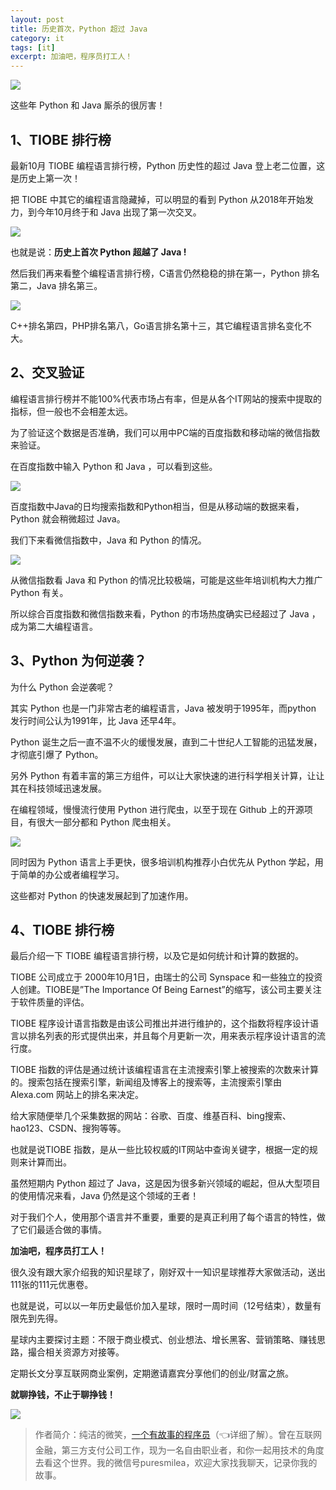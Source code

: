 ```yaml
---
layout: post
title: 历史首次，Python 超过 Java 
category: it
tags: [it]
excerpt: 加油吧，程序员打工人！
---
```


![](http://favorites.ren/assets/images/2020/it/chaoguo/chaoguo01.jpg) 

这些年 Python 和 Java 厮杀的很厉害！

## 1、TIOBE 排行榜

最新10月 TIOBE 编程语言排行榜，Python 历史性的超过 Java 登上老二位置，这是历史上第一次！

把 TIOBE 中其它的编程语言隐藏掉，可以明显的看到 Python 从2018年开始发力，到今年10月终于和 Java 出现了第一次交叉。

![](http://favorites.ren/assets/images/2020/it/chaoguo/chaoguo02.jpg)

也就是说：**历史上首次 Python 超越了 Java !**

然后我们再来看整个编程语言排行榜，C语言仍然稳稳的排在第一，Python 排名第二，Java 排名第三。

![](http://favorites.ren/assets/images/2020/it/chaoguo/chaoguo03.jpg)

C++排名第四，PHP排名第八，Go语言排名第十三，其它编程语言排名变化不大。

## 2、交叉验证

编程语言排行榜并不能100%代表市场占有率，但是从各个IT网站的搜索中提取的指标，但一般也不会相差太远。

为了验证这个数据是否准确，我们可以用中PC端的百度指数和移动端的微信指数来验证。

在百度指数中输入 Python 和 Java ，可以看到这些。

![](http://favorites.ren/assets/images/2020/it/chaoguo/chaoguo04.jpg)

百度指数中Java的日均搜索指数和Python相当，但是从移动端的数据来看，Python 就会稍微超过 Java。

我们下来看微信指数中，Java 和 Python 的情况。

![](http://favorites.ren/assets/images/2020/it/chaoguo/chaoguo05.jpg)

从微信指数看 Java 和 Python 的情况比较极端，可能是这些年培训机构大力推广 Python 有关。

所以综合百度指数和微信指数来看，Python 的市场热度确实已经超过了 Java ，成为第二大编程语言。

## 3、Python 为何逆袭？

为什么 Python 会逆袭呢？

其实 Python 也是一门非常古老的编程语言，Java 被发明于1995年，而python 发行时间公认为1991年，比 Java 还早4年。

Python 诞生之后一直不温不火的缓慢发展，直到二十世纪人工智能的迅猛发展，才彻底引爆了 Python。

另外 Python 有着丰富的第三方组件，可以让大家快速的进行科学相关计算，让让其在科技领域迅速发展。

在编程领域，慢慢流行使用 Python 进行爬虫，以至于现在 Github 上的开源项目，有很大一部分都和 Python 爬虫相关。

![](http://favorites.ren/assets/images/2020/it/chaoguo/chaoguo06.jpg)

同时因为 Python 语言上手更快，很多培训机构推荐小白优先从 Python 学起，用于简单的办公或者编程学习。

这些都对 Python 的快速发展起到了加速作用。

## 4、TIOBE 排行榜

最后介绍一下 TIOBE 编程语言排行榜，以及它是如何统计和计算的数据的。

TIOBE 公司成立于 2000年10月1日，由瑞士的公司 Synspace 和一些独立的投资人创建。TIOBE是”The Importance Of Being Earnest”的缩写，该公司主要关注于软件质量的评估。 

TIOBE 程序设计语言指数是由该公司推出并进行维护的，这个指数将程序设计语言以排名列表的形式提供出来，并且每个月更新一次，用来表示程序设计语言的流行度。 

TIOBE 指数的评估是通过统计该编程语言在主流搜索引擎上被搜索的次数来计算的。搜索包括在搜索引擎，新闻组及博客上的搜索等，主流搜索引擎由 Alexa.com 网站上的排名来决定。

给大家随便举几个采集数据的网站：谷歌、百度、维基百科、bing搜索、hao123、CSDN、搜狗等等。

也就是说TIOBE 指数，是从一些比较权威的IT网站中查询关键字，根据一定的规则来计算而出。

虽然短期内 Python 超过了 Java，这是因为很多新兴领域的崛起，但从大型项目的使用情况来看，Java 仍然是这个领域的王者！

对于我们个人，使用那个语言并不重要，重要的是真正利用了每个语言的特性，做了它们最适合做的事情。

**加油吧，程序员打工人！**



很久没有跟大家介绍我的知识星球了，刚好双十一知识星球推荐大家做活动，送出111张的111元优惠卷。

也就是说，可以以一年历史最低价加入星球，限时一周时间（12号结束），数量有限先到先得。

星球内主要探讨主题：不限于商业模式、创业想法、增长黑客、营销策略、赚钱思路，撮合相关资源方对接等。

定期长文分享互联网商业案例，定期邀请嘉宾分享他们的创业/财富之旅。

**就聊挣钱，不止于聊挣钱！**

![](http://favorites.ren/assets/images/2020/it/chaoguo/chaoguo07.jpg)

>作者简介：纯洁的微笑，[一个有故事的程序员](https://mp.weixin.qq.com/s/bPk_-DcGF_7lTDoR1pKqVg)（👈详细了解）。曾在互联网金融，第三方支付公司工作，现为一名自由职业者，和你一起用技术的角度去看这个世界。我的微信号puresmilea，欢迎大家找我聊天，记录你我的故事。